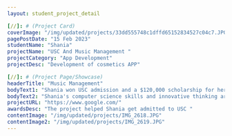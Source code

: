 ```yaml
---
layout: student_project_detail

[//]: # (Project Card)
coverImage: "/img/updated/projects/33dd555748c1dffd65152834527c04c7.JPG"
pagePostDate: "15 Feb 2023"
studentName: "Shania"
projectName: "USC And Music Management "
projectCategory: "App Development"
projectDesc: "Development of cosmetics APP"

[//]: # (Project Page/Showcase)
headerTitle: "Music Management"
bodyText1: "Shania won USC admission and a $120,000 scholarship for her outstanding technical talent and numerous computer programs. The projects she presented were as diverse as developing a 3D simulation game, creating a piano score management system, and designing an AI predictive model for blood sugar. These impressive achievements make her admission to USC no doubt, we look forward to more good news for Shania in the future"
bodyText2: "Shania's computer science skills and innovative thinking are amazing. She has demonstrated her talent and deep expertise through a range of projects ranging from 3D simulation games to AI predictive models. This allowed her to win the USC application and get a generous scholarship. We expect her to make greater achievements in the field of science and technology in the future and bring more changes to the world"
projectURL: "https://www.google.com/"
awardsDesc: "The project helped Shania get admitted to USC "
contentImage: "/img/updated/projects/IMG_2618.JPG"
contentImage2: "/img/updated/projects/IMG_2619.JPG"
---
```

